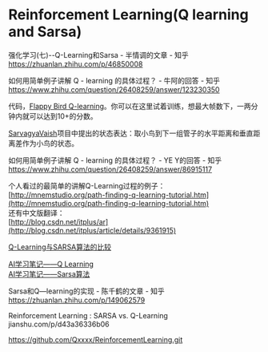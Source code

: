 
# Reinforcement Learning(Q learning and Sarsa)

强化学习(七)--Q-Learning和Sarsa - 半情调的文章 - 知乎
https://zhuanlan.zhihu.com/p/46850008


如何用简单例子讲解 Q - learning 的具体过程？ - 牛阿的回答 - 知乎
https://www.zhihu.com/question/26408259/answer/123230350





代码，[Flappy Bird Q-learning](https://enhuiz.github.io/flappybird-ql/)。你可以在这里试着训练，想最大帧数下，一两分钟内就可以达到10+的分数。

[SarvagyaVaish](https://github.com/SarvagyaVaish/FlappyBirdRL)项目中提出的状态表达：取小鸟到下一组管子的水平距离和垂直距离差作为小鸟的状态。

如何用简单例子讲解 Q - learning 的具体过程？ - YE Y的回答 - 知乎
https://www.zhihu.com/question/26408259/answer/86915117




个人看过的最简单的讲解Q-Learning过程的例子：  
[http://mnemstudio.org/path-finding-q-learning-tutorial.htm](http://mnemstudio.org/path-finding-q-learning-tutorial.htm)  
还有中文版翻译：  
[http://blog.csdn.net/itplus/ar](http://blog.csdn.net/itplus/article/details/9361915)


[Q-Learning与SARSA算法的比较](http://blog.sciencenet.cn/blog-3189881-1127840.html)





[AI学习笔记——Q Learning](https://www.jianshu.com/p/1db893f2c8e4)  
[AI学习笔记——Sarsa算法](https://www.jianshu.com/p/9bbe5aa3924b)






Sarsa和Q—learning的实现 - 陈千鹤的文章 - 知乎
https://zhuanlan.zhihu.com/p/149062579




Reinforcement Learning : SARSA vs. Q-Learning
jianshu.com/p/d43a36336b06

https://github.com/Qxxxx/ReinforcementLearning.git














































